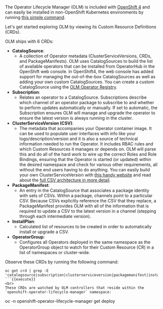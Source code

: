 The Operator Lifecycle Manager (OLM) is included with [OpenShift 4](https://try.openshift.com) and can easily be installed in non-OpenShift Kubernetes environments by running [this simple command](https://operatorhub.io/how-to-install-an-operator#).

Let's get started exploring OLM by viewing its Custom Resource Definitions (CRDs).

OLM ships with 6 CRDs:

* **CatalogSource**:
    * A collection of Operator metadata (ClusterServiceVersions, CRDs, and PackageManifests). OLM uses CatalogSources to build the list of available operators that can be installed from OperatorHub in the OpenShift web console. In OpenShift4, the web console has added support for managing the out-of-the-box CatalogSources as well as adding your own custom CatalogSources. You can create a custom CatalogSource using the [OLM Operator Registry](https://github.com/operator-framework/operator-registry).
* **Subscription**:
    * Relates an operator to a CatalogSource. Subscriptions describe which channel of an operator package to subscribe to and whether to perform updates automatically or manually. If set to automatic, the Subscription ensures OLM will manage and upgrade the operator to ensure the latest version is always running in the cluster.
* **ClusterServiceVersion (CSV)**:
    * The metadata that accompanies your Operator container image. It can be used to populate user interfaces with info like your logo/description/version and it is also a source of technical information needed to run the Operator. It includes RBAC rules and which Custom Resources it manages or depends on. OLM will parse this and do all of the hard work to wire up the correct Roles and Role Bindings, ensuring that the Operator is started (or updated) within the desired namespace and check for various other requirements, all without the end users having to do anything. You can easily build your own ClusterServiceVersion with [this handy website](htttp://operatorhub.io/packages) and read about the [full CSV architecture in more detail](https://github.com/operator-framework/operator-lifecycle-manager/blob/master/doc/design/architecture.md#what-is-a-clusterserviceversion).
* **PackageManifest**:
    * An entry in the CatalogSource that associates a package identity with sets of CSVs. Within a package, channels point to a particular CSV. Because CSVs explicitly reference the CSV that they replace, a PackageManifest provides OLM with all of the information that is required to update a CSV to the latest version in a channel (stepping through each intermediate version).
* **InstallPlan**:
    * Calculated list of resources to be created in order to automatically install or upgrade a CSV.
* **OperatorGroup**:
    * Configures all Operators deployed in the same namespace as the OperatorGroup object to watch for their Custom Resource (CR) in a list of namespaces or cluster-wide.

Observe these CRDs by running the following command:

```
oc get crd | grep -E 'catalogsource|subscription|clusterserviceversion|packagemanifest|installplan|operatorgroup'
```{{execute}}
<br>
These CRDs are watched by OLM controllers that reside within the `openshift-operator-lifecycle-manager` namespace:

```
oc -n openshift-operator-lifecycle-manager get deploy
```{{execute}}